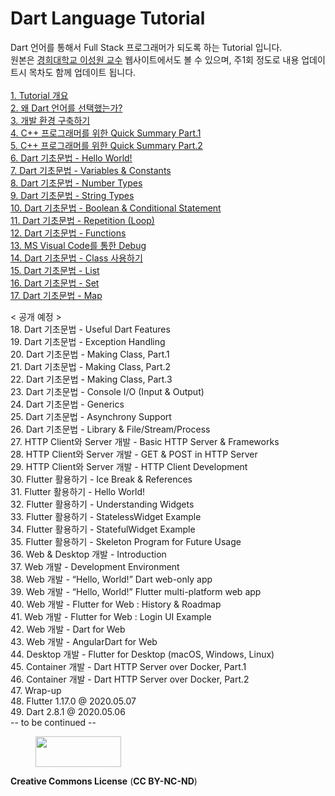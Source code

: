 # Dart Language Tutorial

Dart 언어를 통해서 Full Stack 프로그래머가 되도록 하는 Tutorial 입니다.<br>
원본은 <a href="http://mobilelab.khu.ac.kr/">경희대학교 이성원 교수</a> 웹사이트에서도 볼 수 있으며, 주1회 정도로 내용 업데이트시 목차도 함께 업데이트 됩니다.<br>
<br>
<a href="https://github.com/drsungwon/dartlang-tutorial/blob/master/dart-tutorial-01.md">1. Tutorial 개요</a><br>
<a href="https://github.com/drsungwon/dartlang-tutorial/blob/master/dart-tutorial-02.md">2. 왜 Dart 언어를 선택했는가?</a><br>
<a href="https://github.com/drsungwon/dartlang-tutorial/blob/master/dart-tutorial-03.md">3. 개발 환경 구축하기</a><br>
<a href="https://github.com/drsungwon/dartlang-tutorial/blob/master/dart-tutorial-04.md">4. C++ 프로그래머를 위한 Quick Summary Part.1</a><br>
<a href="https://github.com/drsungwon/dartlang-tutorial/blob/master/dart-tutorial-05.md">5. C++ 프로그래머를 위한 Quick Summary Part.2</a><br>
<a href="https://github.com/drsungwon/dartlang-tutorial/blob/master/dart-tutorial-06.md">6. Dart 기초문법 - Hello World!</a><br>
<a href="https://github.com/drsungwon/dartlang-tutorial/blob/master/dart-tutorial-07.md">7. Dart 기초문법 - Variables & Constants</a><br>
<a href="https://github.com/drsungwon/dartlang-tutorial/blob/master/dart-tutorial-08.md">8. Dart 기초문법 - Number Types</a><br>
<a href="https://github.com/drsungwon/dartlang-tutorial/blob/master/dart-tutorial-09.md">9. Dart 기초문법 - String Types</a><br>
<a href="https://github.com/drsungwon/dartlang-tutorial/blob/master/dart-tutorial-10.md">10. Dart 기초문법 - Boolean & Conditional Statement</a><br>
<a href="https://github.com/drsungwon/dartlang-tutorial/blob/master/dart-tutorial-11.md">11. Dart 기초문법 - Repetition (Loop)</a><br>
<a href="https://github.com/drsungwon/dartlang-tutorial/blob/master/dart-tutorial-12.md">12. Dart 기초문법 - Functions</a><br>
<a href="https://github.com/drsungwon/dartlang-tutorial/blob/master/dart-tutorial-13.md">13. MS Visual Code를 통한 Debug</a><br>
<a href="https://github.com/drsungwon/dartlang-tutorial/blob/master/dart-tutorial-14.md">14. Dart 기초문법 - Class 사용하기</a><br>
<a href="https://github.com/drsungwon/dartlang-tutorial/blob/master/dart-tutorial-15.md">15. Dart 기초문법 - List</a><br>
<a href="https://github.com/drsungwon/dartlang-tutorial/blob/master/dart-tutorial-16.md">16. Dart 기초문법 - Set</a><br>
<a href="https://github.com/drsungwon/dartlang-tutorial/blob/master/dart-tutorial-17.md">17. Dart 기초문법 - Map</a><br>
<p>
< 공개 예정 ><br>
18. Dart 기초문법 - Useful Dart Features<br>
19. Dart 기초문법 - Exception Handling<br>
20. Dart 기초문법 - Making Class, Part.1<br>
21. Dart 기초문법 - Making Class, Part.2<br>
22. Dart 기초문법 - Making Class, Part.3<br>
23. Dart 기초문법 - Console I/O (Input & Output)<br>
24. Dart 기초문법 - Generics<br>
25. Dart 기초문법 - Asynchrony Support<br>
26. Dart 기초문법 - Library & File/Stream/Process<br>
27. HTTP Client와 Server 개발 - Basic HTTP Server & Frameworks<br>
28. HTTP Client와 Server 개발 - GET & POST in HTTP Server<br>
29. HTTP Client와 Server 개발 - HTTP Client Development<br>
30. Flutter 활용하기 - Ice Break & References<br>
31. Flutter 활용하기 - Hello World!<br>
32. Flutter 활용하기 - Understanding Widgets<br>
33. Flutter 활용하기 - StatelessWidget Example<br>
34. Flutter 활용하기 - StatefulWidget Example<br>
35. Flutter 활용하기 - Skeleton Program for Future Usage<br>
36. Web & Desktop 개발 - Introduction<br>
37. Web 개발 - Development Environment<br>
38. Web 개발 - “Hello, World!” Dart web-only app<br>
39. Web 개발 - “Hello, World!” Flutter multi-platform web app<br>
40. Web 개발 - Flutter for Web : History & Roadmap<br>
41. Web 개발 - Flutter for Web : Login UI Example<br>
42. Web 개발 - Dart for Web<br>
43. Web 개발 - AngularDart for Web<br>
44. Desktop 개발 - Flutter for Desktop (macOS, Windows, Linux)<br>
45. Container 개발 - Dart HTTP Server over Docker, Part.1<br>
46. Container 개발 - Dart HTTP Server over Docker, Part.2<br>
47. Wrap-up<br>
48. Flutter 1.17.0 @ 2020.05.07<br>
49. Dart 2.8.1 @ 2020.05.06<br>
-- to be continued --
</p>
<!-- wp:image {"id":267,"align":"right","width":137,"height":49} -->
<div class="wp-block-image"><figure class="alignright is-resized"><img src="http://mobilelab.khu.ac.kr/wordpress/wp-content/uploads/2020/01/b05-1.jpg" alt="" class="wp-image-267" width="137" height="49"/></figure></div>
<!-- /wp:image -->
<!-- wp:paragraph -->
<p><strong>Creative Commons License</strong> (<strong>CC BY-NC-ND</strong>)</p>
<!-- /wp:paragraph -->


